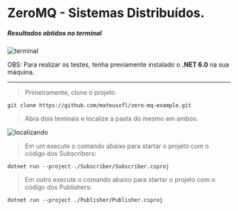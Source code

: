# ZeroMQ - Sistemas Distribuídos.

##### Resultados obtidos no terminal
![terminal](https://github.com/mateusxfl/zero-mq-example/assets/78103632/7aeaf1df-9db6-45c6-91f5-98691758f786)

OBS: Para realizar os testes, tenha previamente instalado o **.NET 6.0** na sua máquina.

---

> Primeiramente, clone o projeto.
``````
git clone https://github.com/mateusxfl/zero-mq-example.git
``````
> Abra dois teminais e localize a pasta do mesmo em ambos.

![localizando](https://github.com/mateusxfl/zero-mq-example/assets/78103632/3f8985a0-444a-4abc-b107-769302e6fbe1)

> Em um execute o comando abaixo para startar o projeto com o código dos Subscribers:
``````
dotnet run --project ./Subscriber/Subscriber.csproj
``````
> Em outro execute o comando abaixo para startar o projeto com o código dos Publishers:
``````
dotnet run --project ./Publisher/Publisher.csproj
``````
